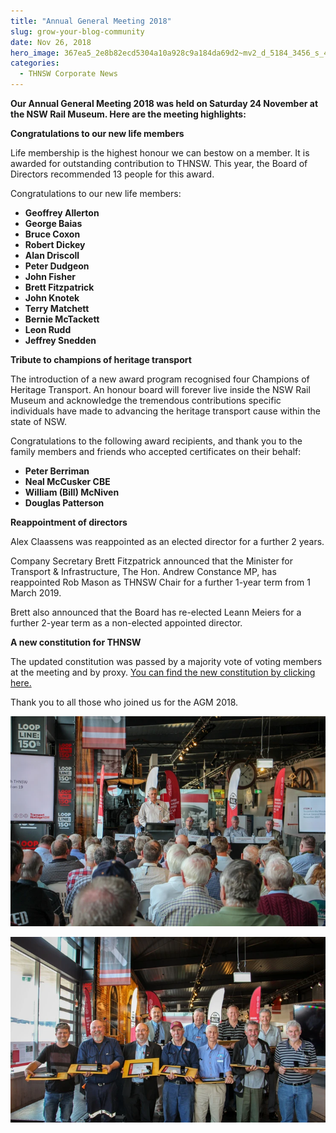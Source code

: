 ```yaml
---
title: "Annual General Meeting 2018"
slug: grow-your-blog-community
date: Nov 26, 2018
hero_image: 367ea5_2e8b82ecd5304a10a928c9a184da69d2~mv2_d_5184_3456_s_4_2.webp
categories:
  - THNSW Corporate News
---
```



**Our Annual General Meeting 2018 was held on Saturday 24 November at the NSW Rail Museum. Here are the meeting highlights:**

**Congratulations to our new life members**

Life membership is the highest honour we can bestow on a member. It is awarded for outstanding contribution to THNSW. This year, the Board of Directors recommended 13 people for this award.

Congratulations to our new life members:

* **Geoffrey Allerton**
* **George Baias**
* **Bruce Coxon**
* **Robert Dickey**
* **Alan Driscoll**
* **Peter Dudgeon**
* **John Fisher**
* **Brett Fitzpatrick**
* **John Knotek**
* **Terry Matchett**
* **Bernie McTackett**
* **Leon Rudd**
* **Jeffrey Snedden**

**Tribute to champions of heritage transport**

The introduction of a new award program recognised four Champions of Heritage Transport. An honour board will forever live inside the NSW Rail Museum and acknowledge the tremendous contributions specific individuals have made to advancing the heritage transport cause within the state of NSW.

Congratulations to the following award recipients, and thank you to the family members and friends who accepted certificates on their behalf:

* **Peter Berriman**
* **Neal McCusker CBE**
* **William (Bill) McNiven**
* **Douglas Patterson**

**Reappointment of directors**

Alex Claassens was reappointed as an elected director for a further 2 years.

Company Secretary Brett Fitzpatrick announced that the Minister for Transport & Infrastructure, The Hon. Andrew Constance MP, has reappointed Rob Mason as THNSW Chair for a further 1-year term from 1 March 2019.

Brett also announced that the Board has re-elected Leann Meiers for a further 2-year term as a non-elected appointed director.

**A new constitution for THNSW**

The updated constitution was passed by a majority vote of voting members at the meeting and by proxy. [You can find the new constitution by clicking here.](https://www.transportheritagensw.com.au/who-we-are)

Thank you to all those who joined us for the AGM 2018.

![](367ea5_2e8b82ecd5304a10a928c9a184da69d2~mv2_d_5184_3456_s_4_2.webp)

![](367ea5_41dd64a656864045b35a00693c81a276~mv2_d_5093_3000_s_4_2.webp)
